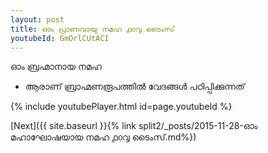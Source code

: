```yaml
---
layout: post
title: ഓം പ്രാണവായു നമഹ ൧൦൮ ടൈംസ്
youtubeId: GmOrlCUtACI
---
```

 
 
 ഓം ബ്രഹ്മാനായ നമഹ 
 
 -  ആരാണ് ബ്രാഹ്മണരൂപത്തിൽ വേദങ്ങൾ പഠിപ്പിക്കുന്നത് 
 
  
 
  
 
 
 
 
 
 


{% include youtubePlayer.html id=page.youtubeId %}
 
[Next]({{ site.baseurl }}{% link  split2/_posts/2015-11-28-ഓം മഹാഘോഷയായ നമഹ ൧൦൮ ടൈംസ്.md%})
 
